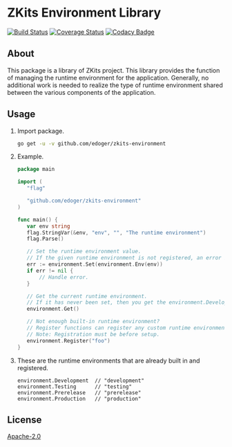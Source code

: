 # ZKits Environment Library #

[![Build Status](https://travis-ci.org/edoger/zkits-environment.svg?branch=master)](https://travis-ci.org/edoger/zkits-environment)
[![Coverage Status](https://coveralls.io/repos/github/edoger/zkits-environment/badge.svg?branch=master)](https://coveralls.io/github/edoger/zkits-environment?branch=master)
[![Codacy Badge](https://api.codacy.com/project/badge/Grade/5b5f1e62d67846b3813fc77634b8dff3)](https://www.codacy.com/manual/edoger/zkits-environment?utm_source=github.com&amp;utm_medium=referral&amp;utm_content=edoger/zkits-environment&amp;utm_campaign=Badge_Grade)

## About ##

This package is a library of ZKits project. 
This library provides the function of managing the runtime environment for the application. 
Generally, no additional work is needed to realize the type of runtime environment shared 
between the various components of the application.

## Usage ##

 1. Import package.
 
    ```sh
    go get -u -v github.com/edoger/zkits-environment
    ```
    
 2. Example.
 
    ```go
    package main
    
    import (
       "flag"
    
       "github.com/edoger/zkits-environment"
    )
    
    func main() {
       var env string
       flag.StringVar(&env, "env", "", "The runtime environment")
       flag.Parse()
    
       // Set the runtime environment value.
       // If the given runtime environment is not registered, an error is returned.
       err := environment.Set(environment.Env(env))
       if err != nil {
           // Handle error.
       }
    
       // Get the current runtime environment.
       // If it has never been set, then you get the environment.Development by default.
       environment.Get()
    
       // Not enough built-in runtime environment?
       // Register functions can register any custom runtime environment.
       // Note: Registration must be before setup.
       environment.Register("foo")
    }
    ```

 3. These are the runtime environments that are already built in and registered.
    ```
    environment.Development  // "development"
    environment.Testing      // "testing"
    environment.Prerelease   // "prerelease"
    environment.Production   // "production"
    ```

## License ##

[Apache-2.0](http://www.apache.org/licenses/LICENSE-2.0)
